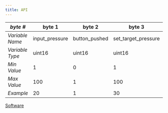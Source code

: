 ```yaml
---
title: API
---
```



*byte #*| byte 1 | byte 2 | byte 3 | byte 4 | byte 5 
--------|--------|--------|--------|--------|--------
*Variable Name* | input_pressure | button_pushed | set_target_pressure | gamer_timer_value | turn_OLED_on 
*Variable Type* | uint16 | uint16 | uint16 | uint16 | uint16 | 
*Min Value* | 1 | 0 | 1 | 0 | 0 |
*Max Value* | 100 | 1 | 100 | 180 | 1 |
*Example* | 20 | 1 | 30 | 80 | 0 | 


[Software](https://github.com/user-attachments/files/19415635/Message_Complience.zip)
